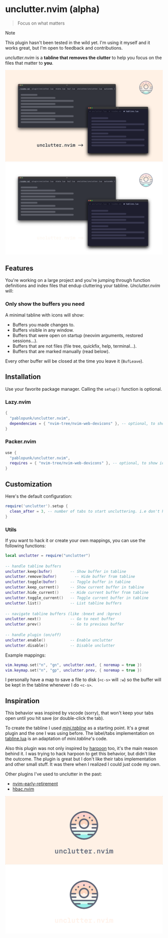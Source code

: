 # unclutter.nvim (alpha)

> Focus on what matters

> [!NOTE]
> This plugin hasn't been tested in the wild yet. I'm using it myself and it works great,  but I'm open to feedback and contributions.

*unclutter.nvim* is a **tabline that removes the clutter** to help you focus on the files that matter to **you**.

![before-after](./art/before-after-light.png#gh-light-mode-only)
![before-after](./art/before-after-dark.png#gh-dark-mode-only)

## Features

You're working on a large project and you're jumping through function definitions and index files that endup cluttering your tabline. *Unclutter.nvim* will:

### Only show the buffers you need

A minimal tabline with icons will show:

- Buffers you made changes to.
- Buffers visible in any window.
- Buffers that were open on startup (neovim arguments, restored sessions...).
- Buffers that are not files (file tree, quickfix, help, terminal...).
- Buffers that are marked manually (read below).

Every other buffer will be closed at the time you leave it (`BufLeave`).

## Installation

Use your favorite package manager. Calling the `setup()` function is optional.

### Lazy.nvim

```lua
{
  "pablopunk/unclutter.nvim",
  dependencies = { "nvim-tree/nvim-web-devicons" }, -- optional, to show icons on tabs
}
```

### Packer.nvim

```lua
use {
  "pablopunk/unclutter.nvim",
  requires = { "nvim-tree/nvim-web-devicons" }, -- optional, to show icons on tabs
}
```

## Customization

Here's the default configuration:

```lua
require('unclutter').setup {
  clean_after = 3, -- number of tabs to start uncluttering. i.e don't hide until 4 tabs are open
}
```

### Utils

If you want to hack it or create your own mappings, you can use the following functions:

```lua
local unclutter = require("unclutter")

-- handle tabline buffers
unclutter.keep(bufnr)        -- Show buffer in tabline
unclutter.remove(bufnr)        -- Hide buffer from tabline
unclutter.toggle(bufnr)      -- Toggle buffer in tabline
unclutter.keep_current()     -- Show current buffer in tabline
unclutter.hide_current()     -- Hide current buffer from tabline
unclutter.toggle_current()   -- Toggle current buffer in tabline
unclutter.list()             -- List tabline buffers

-- navigate tabline buffers (like :bnext and :bprev)
unclutter.next()             -- Go to next buffer
unclutter.prev()             -- Go to previous buffer

-- handle plugin (on/off)
unclutter.enable()           -- Enable unclutter
unclutter.disable()          -- Disable unclutter
```

Example mappings:

```lua
vim.keymap.set("n", "gn", unclutter.next, { noremap = true })
vim.keymap.set("n", "gp", unclutter.prev, { noremap = true })
```

I personally have a map to save a file to disk (`<c-s>` will `:w`) so the buffer will be kept in the tabline whenever I do `<c-s>`.

## Inspiration

This behavior was inspired by vscode (sorry), that won't keep your tabs open until you hit save (or double-click the tab).

To create the tabline I used [*mini.tabline*](https://github.com/echasnovski/mini.tabline/) as a starting point. It's a great plugin and the one I was using before. The label/tabs implementation on [tabline.lua](./lua/unclutter/tabline.lua) is an adaptation of *mini.tabline*'s code.

Also this plugin was not only inspired by [harpoon](https://github.com/ThePrimeagen/harpoon) too, it's the main reason behind it. I was trying to hack harpoon to get this behavior, but didn't like the outcome. The plugin is great but I don't like their tabs implementation and other small stuff. It was there when I realized I could just code my own.

Other plugins I've used to unclutter in the past:

* [nvim-early-retirement](https://github.com/chrisgrieser/nvim-early-retirement)
* [hbac.nvim](https://github.com/axkirillov/hbac.nvim)

![logo-light](./art/logo-light.png#gh-light-mode-only)
![logo-dark](./art/logo-dark.png#gh-dark-mode-only)


